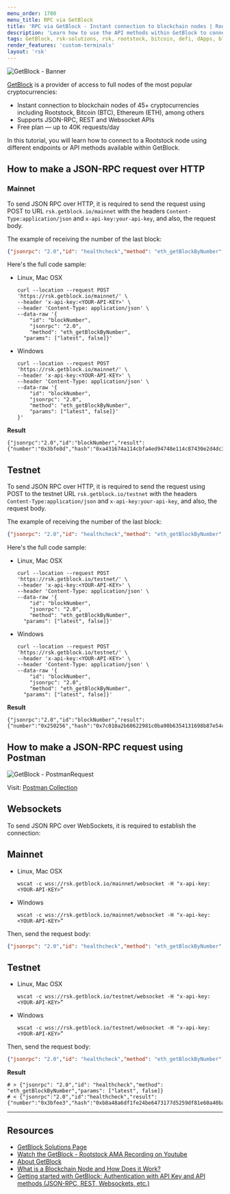 ```yaml
---
menu_order: 1700
menu_title: RPC via GetBlock
title: 'RPC via GetBlock - Instant connection to blockchain nodes | Rootstock'
description: 'Learn how to use the API methods within GetBlock to connect to an RSK node'
tags: GetBlock, rsk-solutions, rsk, rootstock, bitcoin, defi, dApps, blockchain, node, tutorial, docs, api, websocket, json-rpc
render_features: 'custom-terminals'
layout: 'rsk'
---
```


![GetBlock - Banner](/assets/img/solutions/getblock/getblock_logo.png)

[GetBlock](/solutions/getblock/) is a provider of access to full nodes of the most popular cryptocurrencies:
- Instant connection to blockchain nodes of 45+ cryptocurrencies including  Rootstock, Bitcoin (BTC), Ethereum (ETH), among others
- Supports JSON-RPC, REST and Websocket APIs
- Free plan — up to 40K requests/day

In this tutorial, you will learn how to connect to a Rootstock node using different endpoints or API methods available within GetBlock.

## How to make a JSON-RPC request over HTTP

### Mainnet

To send JSON RPC over HTTP, it is required to send the request using POST to URL `rsk.getblock.io/mainnet` with the headers `Content-Type:application/json` and `x-api-key:your-api-key`, and also, the request body. 

The example of receiving the number of the last block:

```json
{"jsonrpc": "2.0","id": "healthcheck","method": "eth_getBlockByNumber","params": ["latest", false]}
```

Here's the full code sample:

[](#top "multiple-terminals")
- Linux, Mac OSX
  ```shell
  curl --location --request POST         
  'https://rsk.getblock.io/mainnet/' \ 
  --header 'x-api-key:<YOUR-API-KEY>' \
  --header 'Content-Type: application/json' \
  --data-raw '{
      "id": "blockNumber", 
      "jsonrpc": "2.0", 
      "method": "eth_getBlockByNumber", 
    "params": ["latest", false]}'
  ```
- Windows
  ```windows-command-prompt
  curl --location --request POST         
  'https://rsk.getblock.io/mainnet/' \ 
  --header 'x-api-key:<YOUR-API-KEY>' \
  --header 'Content-Type: application/json' \
  --data-raw '{
      "id": "blockNumber", 
      "jsonrpc": "2.0", 
      "method": "eth_getBlockByNumber", 
      "params": ["latest", false]}'
  }'
  ```

**Result**

```shell
{"jsonrpc":"2.0","id":"blockNumber","result":{"number":"0x3bfe8d","hash":"0xa431674a114cbfa4ed94748e114c87430e2d4dc325e34e52688bbcbdc1eabd9b"......
```

## Testnet

To send JSON RPC over HTTP, it is required to send the request using POST to the testnet URL `rsk.getblock.io/testnet` with the headers `Content-Type:application/json` and `x-api-key:your-api-key`, and also, the request body. 

The example of receiving the number of the last block:

```json
{"jsonrpc": "2.0","id": "healthcheck","method": "eth_getBlockByNumber","params": ["latest", false]}
```

Here's the full code sample:
    
[](#top "multiple-terminals")
- Linux, Mac OSX
  ```shell
  curl --location --request POST         
  'https://rsk.getblock.io/testnet/' \ 
  --header 'x-api-key:<YOUR-API-KEY>' \
  --header 'Content-Type: application/json' \
  --data-raw '{
      "id": "blockNumber", 
      "jsonrpc": "2.0", 
      "method": "eth_getBlockByNumber", 
    "params": ["latest", false]}'
  ```
- Windows
  ```windows-command-prompt
  curl --location --request POST         
  'https://rsk.getblock.io/testnet/' \ 
  --header 'x-api-key:<YOUR-API-KEY>' \
  --header 'Content-Type: application/json' \
  --data-raw '{
      "id": "blockNumber", 
      "jsonrpc": "2.0", 
      "method": "eth_getBlockByNumber", 
    "params": ["latest", false]}'
  ```

**Result**

```shell
{"jsonrpc":"2.0","id":"blockNumber","result":{"number":"0x250256","hash":"0x7c010a2b60622981c0ba90b6354131698b87e54cfa8fe21ee9616d64b715eed8".......,
```

## How to make a JSON-RPC request using Postman

![GetBlock - PostmanRequest](/assets/img/solutions/getblock/postman.png)

Visit: [Postman Collection](https://getblock.io/docs/get-started/postman-collection/)

## Websockets

To send JSON RPC over WebSockets, it is required to establish the connection:

## Mainnet
    
[](#top "multiple-terminals")
- Linux, Mac OSX
  ```shell
  wscat -c wss://rsk.getblock.io/mainnet/websocket -H "x-api-key:<YOUR-API-KEY>”
  ```
- Windows
  ```windows-command-prompt
  wscat -c wss://rsk.getblock.io/mainnet/websocket -H "x-api-key:<YOUR-API-KEY>”
  ```

Then, send the request body:

```json
{"jsonrpc": "2.0","id": "healthcheck","method": "eth_getBlockByNumber","params": ["latest", false]}
```

## Testnet
    
[](#top "multiple-terminals")
- Linux, Mac OSX
  ```shell
  wscat -c wss://rsk.getblock.io/testnet/websocket -H "x-api-key:<YOUR-API-KEY>”
  ```
- Windows
  ```windows-command-prompt
  wscat -c wss://rsk.getblock.io/testnet/websocket -H "x-api-key:<YOUR-API-KEY>”
  ```
    
Then, send the request body:

```json
{"jsonrpc": "2.0","id": "healthcheck","method": "eth_getBlockByNumber","params": ["latest", false]}
```

**Result**

```shell
# > {"jsonrpc": "2.0","id": "healthcheck","method": "eth_getBlockByNumber","params": ["latest", false]}
# < {"jsonrpc":"2.0","id":"healthcheck","result":{"number":"0x3bfee3","hash":"0xb8a48a6df1fe24be6473177d5259df81e60a40bafee174b7ed37274c57d5ced3","parentHash":"0xdd07746cc68e303ff5d567ae1d19e7732bb9f8a02c8d6d71db5312337fe265c9",
```

----

## Resources

- [GetBlock Solutions Page](/solutions/getblock/)
- [Watch the GetBlock - Rootstock AMA Recording on Youtube](https://www.youtube.com/watch?v=k8qowcdtxm0)
- [About GetBlock](https://getblock.io/about)
- [What is a Blockchain Node and How Does it Work?](https://getblock.io/blog/what-is-a-blockchain-node-and-how-does-it-work)
- [Getting started with GetBlock: Authentication with API Key and API methods (JSON-RPC, REST, Websockets, etc.)](https://getblock.io/docs)
